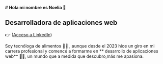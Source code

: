 **# Hola mi nombre es Noelia 👋**

## Desarrolladora de aplicaciones web

:point_right: ([Acceso a LinkedIn](https://www.linkedin.com/in/noelia-c%C3%A1mara-pe%C3%B1a/))

Soy tecnóloga de alimentos :woman_scientist: , aunque desde el 2023 hice un giro en mi carrera profesional y comencé a formarme en  **  desarrollo de aplicaciones web** :woman_technologist:, un mundo que a medida que descubro,más me apasiona.




